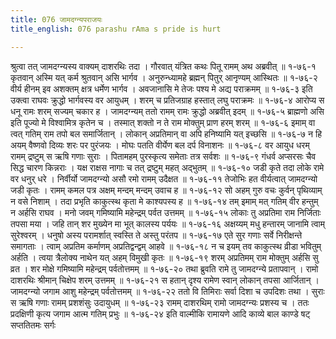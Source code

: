 ```yaml
---
title: 076 जामदग्न्यपराजयः
title_english: 076 parashu rAma s pride is hurt

---
```

<div class="audioEmbed"  caption="श्रीराम-हरिसीताराममूर्ति-घनपाठिभ्यां वचनम्" src="https://archive.org/download/Ramayana-recitation-Sriram-harisItArAmamUrti-Ghanapaati-v2/Kanda_1/Kanda_1_BK-076-Jaama_Dagnya_Parajayaha.mp3"></div>
श्रुत्वा तत् जामदग्न्यस्य वाक्यम् दाशरथिः तदा ।  
गौरवात् यंत्रित कथः पितू रामम् अथ अब्रवीत् ॥ १-७६-१  
कृतवान् अस्मि यत् कर्म श्रुतवान् असि भार्गव ।  
अनुरुन्ध्यामहे ब्रह्मन् पितुर् आनृण्यम् आस्थितः ॥ १-७६-२  
वीर्य हीनम् इव अशक्तम् क्षत्र धर्मेण भार्गव ।  
अवजानासि मे तेजः पश्य मे अद्य पराक्रमम् ॥ १-७६-३  
इति उक्त्वा राघवः क्रुद्धो भार्गवस्य वर आयुधम् ।  
शरम् च प्रतिजग्राह हस्तात् लघु पराक्रमः ॥ १-७६-४  
आरोप्य स धनू रामः शरम् सज्यम् चकार ह ।  
जामदग्न्यम् ततो रामम् रामः क्रुद्धो अब्रवीत् इदम् ॥ १-७६-५  
ब्राह्मणो असि इति पूज्यो मे विश्वामित्र कृतेन च ।  
तस्मात् शक्तो न ते राम मोक्तुम् प्राण हरम् शरम् ॥ १-७६-६  
इमाम् वा त्वत् गतिम् राम तपो बल समार्जितान् ।  
लोकान् अप्रतिमान् वा अपि हनिष्यामि यत् इच्छसि ॥ १-७६-७  
न हि अयम् वैष्णवो दिव्यः शरः पर पुरंजयः ।  
मोघः पतति वीर्येण बल दर्प विनाशनः ॥ १-७६-८  
वर आयुध धरम् रामम् द्रष्टुम् स ऋषि गणाः सुराः ।  
पितामहम् पुरस्कृत्य समेताः तत्र सर्वशः ॥ १-७६-९  
गंधर्व अप्सरसः चैव सिद्ध चारण किन्नराः ।  
यक्ष राक्षस नागाः च तत् द्रष्टुम् महत् अद्भुतम् ॥ १-७६-१०  
जडी कृते तदा लोके रामे वर धनुर् धरे ।  
निर्वीर्यो जामदग्न्यो असौ रमो रामम् उदैक्षत ॥ १-७६-११  
तेजोभिः हत वीर्यत्वात् जामदग्न्यो जडी कृतः ।  
रामम् कमल पत्र अक्षम् मन्दम् मन्दम् उवाच ह ॥ १-७६-१२  
सो अहम् गुरु वचः कुर्वन् पृथिव्याम् न वसे निशाम् ।  
तदा प्रभृति काकुत्स्थ कृता मे काश्यपस्य ह ॥ १-७६-१४  
तम् इमाम् मत् गतिम् वीर हन्तुम् न अर्हसि राघव ।  
मनो जवम् गमिष्यामि महेन्द्रम् पर्वत उत्तमम् ॥ १-७६-१५  
लोकाः तु अप्रतिमा राम निर्जिताः तपसा मया ।  
जहि तान् शर मुख्येन मा भूत् कालस्य पर्ययः ॥ १-७६-१६  
अक्षय्यम् मधु हन्तारम् जानामि त्वाम् सुरेश्वरम् ।  
धनुषो अस्य परामर्शात् स्वस्ति ते अस्तु परंतप ॥ १-७६-१७  
एते सुर गणाः सर्वे निरीक्षन्ते समागताः ।  
त्वाम् अप्रतिम कर्माणम् अप्रतिद्वन्द्वम् आहवे ॥ १-७६-१८  
न च इयम् तव काकुत्स्थ व्रीडा भवितुम् अर्हति ।  
त्वया त्रैलोक्य नाथेन यत् अहम् विमुखी कृतः ॥ १-७६-१९  
शरम् अप्रतिमम् राम मोक्तुम् अर्हसि सु व्रत ।  
शर मोक्षे गमिष्यामि महेन्द्रम् पर्वतोत्तमम् ॥ १-७६-२०  
तथा ब्रुवति रामे तु जामदग्न्ये प्रतापवान् ।  
रामो दाशरथिः श्रीमान् चिक्षेप शरम् उत्तमम् ॥ १-७६-२१  
स हतान् दृश्य रामेण स्वान् लोकान् तपसा आर्जितान् ।  
जामदग्न्यो जगाम आशु महेन्द्रम् पर्वतोत्तमम् ॥ १-७६-२२  
ततो वि तिमिराः सर्वा दिशा च उपदिशः तथा ।  
सुराः स ऋषि गणाः रामम् प्रशशंसुः उदायुधम् ॥ १-७६-२३  
रामम् दाशरथिम् रामो जामदग्न्यः प्रशस्य च ।  
ततः प्रदक्षिणी कृत्य जगाम आत्म गतिम् प्रभुः ॥ १-७६-२४  
इति वाल्मीकि रामायणे आदि काव्ये बाल काण्डे षट् सप्ततितमः सर्गः